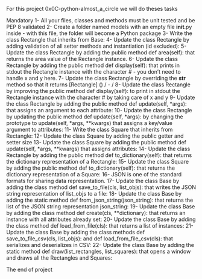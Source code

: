 For this project 0x0C-python-almost_a_circle we will do theses tasks

Mandatory
1- All your files, classes and methods must be unit tested and be PEP 8 validated
2- Create a folder named models with an empty file __init__.py inside - with this file, the folder will become a Python package
3- Write the class Rectangle that inherits from Base:
4- Update the class Rectangle by adding validation of all setter methods and instantiation (id excluded):
5- Update the class Rectangle by adding the public method def area(self): that returns the area value of the Rectangle instance.
6- Update the class Rectangle by adding the public method def display(self): that prints in stdout the Rectangle instance with the character # - you don’t need to handle x and y here.
7- Update the class Rectangle by overriding the __str__ method so that it returns [Rectangle] (<id>) <x>/<y> - <width>/<height>
8- Update the class Rectangle by improving the public method def display(self): to print in stdout the Rectangle instance with the character # by taking care of x and y
9- Update the class Rectangle by adding the public method def update(self, *args): that assigns an argument to each attribute:
10- Update the class Rectangle by updating the public method def update(self, *args): by changing the prototype to update(self, *args, **kwargs) that assigns a key/value argument to attributes:
11- Write the class Square that inherits from Rectangle:
12- Update the class Square by adding the public getter and setter size
13- Update the class Square by adding the public method def update(self, *args, **kwargs) that assigns attributes:
14- Update the class Rectangle by adding the public method def to_dictionary(self): that returns the dictionary representation of a Rectangle:
15- Update the class Square by adding the public method def to_dictionary(self): that returns the dictionary representation of a Square:
16- JSON is one of the standard formats for sharing data representation.
17- Update the class Base by adding the class method def save_to_file(cls, list_objs): that writes the JSON string representation of list_objs to a file:
18- Update the class Base by adding the static method def from_json_string(json_string): that returns the list of the JSON string representation json_string:
19- Update the class Base by adding the class method def create(cls, **dictionary): that returns an instance with all attributes already set:
20- Update the class Base by adding the class method def load_from_file(cls): that returns a list of instances:
21- Update the class Base by adding the class methods def save_to_file_csv(cls, list_objs): and def load_from_file_csv(cls): that serializes and deserializes in CSV:
22- Update the class Base by adding the static method def draw(list_rectangles, list_squares): that opens a window and draws all the Rectangles and Squares:

The end of project
